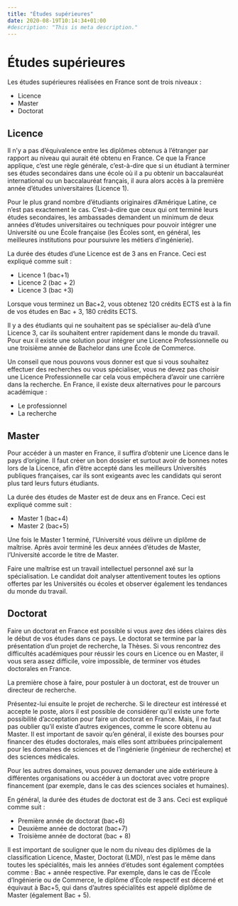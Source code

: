 ```yaml
---
title: "Études supérieures"
date: 2020-08-19T10:14:34+01:00
#description: "This is meta description."
---
```

# Études supérieures

Les études supérieures réalisées en France sont de trois niveaux :
- Licence 
- Master 
- Doctorat 

## Licence 

Il n’y a pas d’équivalence entre les diplômes obtenus à l’étranger par rapport au niveau qui aurait été obtenu en France. Ce que la France applique, c’est une règle générale, c’est-à-dire que si un étudiant à terminer ses études secondaires dans une école où il a pu obtenir un baccalauréat international ou un baccalauréat français, il aura alors accès à la première année d’études universitaires (Licence 1). 

Pour le plus grand nombre d’étudiants originaires d’Amérique Latine, ce n’est pas exactement le cas. C’est-à-dire que ceux qui ont terminé leurs études secondaires, les ambassades demandent un minimum de deux années d’études universitaires ou techniques pour pouvoir intégrer une Université ou une École française (les Écoles sont, en général, les meilleures institutions pour poursuivre les métiers d’ingénierie). 

La durée des études d’une Licence est de 3 ans en France. Ceci est expliqué comme suit : 
- Licence 1 (bac+1)
- Licence 2 (bac + 2)
- Licence 3 (bac +3)

Lorsque vous terminez un Bac+2, vous obtenez 120 crédits ECTS est à la fin de vos études en Bac + 3, 180 crédits ECTS.

Il y a des étudiants qui ne souhaitent pas se spécialiser au-delà d’une Licence 3, car ils souhaitent entrer rapidement dans le monde du travail. Pour eux il existe une solution pour intégrer une Licence Professionnelle ou une troisième année de Bachelor dans une École de Commerce. 

Un conseil que nous pouvons vous donner est que si vous souhaitez effectuer des recherches ou vous spécialiser, vous ne devez pas choisir une Licence Professionnelle car cela vous empêchera d’avoir une carrière dans la recherche. En France, il existe deux alternatives pour le parcours académique :
- Le professionnel 
- La recherche

## Master 

Pour accéder à un master en France, il suffira d’obtenir une Licence dans le pays d’origine. Il faut créer un bon dossier et surtout avoir de bonnes notes lors de la Licence, afin d’être accepté dans les meilleurs Universités publiques françaises, car ils sont exigeants avec les candidats qui seront plus tard leurs futurs étudiants. 

La durée des études de Master est de deux ans en France. Ceci est expliqué comme suit :
- Master 1 (bac+4)
- Master 2 (bac+5)

Une fois le Master 1 terminé, l’Université vous délivre un diplôme de maîtrise. Après avoir terminé les deux années d’études de Master, l’Université accorde le titre de Master. 

Faire une maîtrise est un travail intellectuel personnel axé sur la spécialisation. Le candidat doit analyser attentivement toutes les options offertes par les Universités ou écoles et observer également les tendances du monde du travail. 

## Doctorat

Faire un doctorat en France est possible si vous avez des idées claires dès le début de vos études dans ce pays. Le doctorat se termine par la présentation d’un projet de recherche, la Thèses. Si vous rencontrez des difficultés académiques pour réussir les cours en Licence ou en Master, il vous sera assez difficile, voire impossible, de terminer vos études doctorales en France. 

La première chose à faire, pour postuler à un doctorat, est de trouver un directeur de recherche.

Présentez-lui ensuite le projet de recherche. Si le directeur est intéressé et accepte le poste, alors il est possible de considérer qu’il existe une forte possibilité d’acceptation pour faire un doctorat en France. Mais, il ne faut pas oublier qu’il existe d’autres exigences, comme le score obtenu au Master. Il est important de savoir qu’en général, il existe des bourses pour financer des études doctorales, mais elles sont attribuées principalement pour les domaines de sciences et de l’ingénierie (ingénieur de recherche) et des sciences médicales.

Pour les autres domaines, vous pouvez demander une aide extérieure à différentes organisations ou accéder à un doctorat avec votre propre financement (par exemple, dans le cas des sciences sociales et humaines).

En général, la durée des études de doctorat est de 3 ans. Ceci est expliqué comme suit :
- Première année de doctorat (bac+6)
- Deuxième année de doctorat (bac+7)
- Troisième année de doctorat (bac + 8)

Il est important de souligner que le nom du niveau des diplômes de la classification Licence, Master, Doctorat (LMD), n’est pas le même dans toutes les spécialités, mais les années d’études sont également comptées comme : Bac + année respective. Par exemple, dans le cas de l’École d’Ingénierie ou de Commerce, le diplôme d’École respectif est décerné et équivaut à Bac+5, qui dans d’autres spécialités est appelé diplôme de Master (également Bac + 5).
